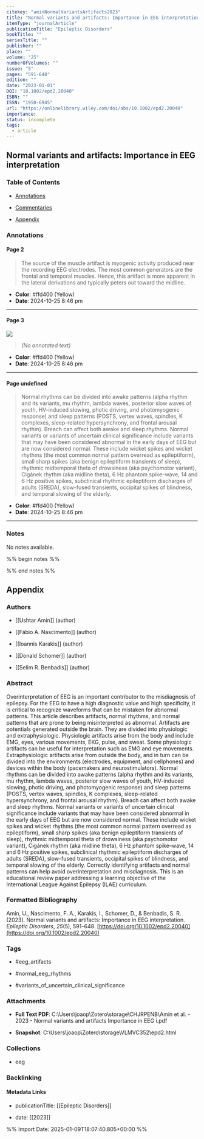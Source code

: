 ```yaml
---
citekey: "aminNormalVariantsArtifacts2023"
title: "Normal variants and artifacts: Importance in EEG interpretation"
itemType: "journalArticle"
publicationTitle: "Epileptic Disorders"
bookTitle: ""
seriesTitle: ""
publisher: ""
place: ""
volume: "25"
numberOfVolumes: ""
issue: "5"
pages: "591-648"
edition: ""
date: "2023-01-01"
DOI: "10.1002/epd2.20040"
ISBN: ""
ISSN: "1950-6945"
url: "https://onlinelibrary.wiley.com/doi/abs/10.1002/epd2.20040"
importance: 
status: incomplete
tags:
  - article
---
```


## Normal variants and artifacts: Importance in EEG interpretation

### Table of Contents

- [Annotations](#annotations)

+ [Commentaries](#commentaries)

- [Appendix](#appendix)

### Annotations




#### Page 2







> The source of the muscle artifact is myogenic activity produced near the recording EEG electrodes. The most common generators are the frontal and temporal muscles. Hence, this artifact is more apparent in the lateral derivations and typically peters out toward the midline.





- **Color**: #ffd400 (Yellow)
- **Date**: 2024-10-25 8:46 pm

---



#### Page 3




![](<0 - Supplementary/images/aminNormalVariantsArtifacts2023.md/image-3-x32-y134.png>)



> *(No annotated text)*




- **Color**: #ffd400 (Yellow)
- **Date**: 2024-10-25 8:46 pm

---



#### Page undefined







> Normal rhythms can be divided into awake patterns (alpha rhythm and its variants, mu rhythm, lambda waves, posterior slow waves of youth, HV-induced slowing, photic driving, and photomyogenic response) and sleep patterns (POSTS, vertex waves, spindles, K complexes, sleep-related hypersynchrony, and frontal arousal rhythm). Breach can affect both awake and sleep rhythms. Normal variants or variants of uncertain clinical significance include variants that may have been considered abnormal in the early days of EEG but are now considered normal. These include wicket spikes and wicket rhythms (the most common normal pattern overread as epileptiform), small sharp spikes (aka benign epileptiform transients of sleep), rhythmic midtemporal theta of drowsiness (aka psychomotor variant), Cigánek rhythm (aka midline theta), 6 Hz phantom spike–wave, 14 and 6 Hz positive spikes, subclinical rhythmic epileptiform discharges of adults (SREDA), slow-fused transients, occipital spikes of blindness, and temporal slowing of the elderly.





- **Color**: #ffd400 (Yellow)
- **Date**: 2024-10-25 8:46 pm

---





### Notes


No notes available.


%% begin notes %%

<!-- Write your personal notes here -->

%% end notes %%

## Appendix

### Authors


- [[Ushtar Amin]] (author)

- [[Fábio A. Nascimento]] (author)

- [[Ioannis Karakis]] (author)

- [[Donald Schomer]] (author)

- [[Selim R. Benbadis]] (author)



### Abstract

Overinterpretation of EEG is an important contributor to the misdiagnosis of epilepsy. For the EEG to have a high diagnostic value and high specificity, it is critical to recognize waveforms that can be mistaken for abnormal patterns. This article describes artifacts, normal rhythms, and normal patterns that are prone to being misinterpreted as abnormal. Artifacts are potentials generated outside the brain. They are divided into physiologic and extraphysiologic. Physiologic artifacts arise from the body and include EMG, eyes, various movements, EKG, pulse, and sweat. Some physiologic artifacts can be useful for interpretation such as EMG and eye movements. Extraphysiologic artifacts arise from outside the body, and in turn can be divided into the environments (electrodes, equipment, and cellphones) and devices within the body (pacemakers and neurostimulators). Normal rhythms can be divided into awake patterns (alpha rhythm and its variants, mu rhythm, lambda waves, posterior slow waves of youth, HV-induced slowing, photic driving, and photomyogenic response) and sleep patterns (POSTS, vertex waves, spindles, K complexes, sleep-related hypersynchrony, and frontal arousal rhythm). Breach can affect both awake and sleep rhythms. Normal variants or variants of uncertain clinical significance include variants that may have been considered abnormal in the early days of EEG but are now considered normal. These include wicket spikes and wicket rhythms (the most common normal pattern overread as epileptiform), small sharp spikes (aka benign epileptiform transients of sleep), rhythmic midtemporal theta of drowsiness (aka psychomotor variant), Cigánek rhythm (aka midline theta), 6 Hz phantom spike–wave, 14 and 6 Hz positive spikes, subclinical rhythmic epileptiform discharges of adults (SREDA), slow-fused transients, occipital spikes of blindness, and temporal slowing of the elderly. Correctly identifying artifacts and normal patterns can help avoid overinterpretation and misdiagnosis. This is an educational review paper addressing a learning objective of the International League Against Epilepsy (ILAE) curriculum.


### Formatted Bibliography

Amin, U., Nascimento, F. A., Karakis, I., Schomer, D., & Benbadis, S. R. (2023). Normal variants and artifacts: Importance in EEG interpretation. _Epileptic Disorders_, _25_(5), 591–648. [https://doi.org/10.1002/epd2.20040](https://doi.org/10.1002/epd2.20040)


### Tags


- #eeg_artifacts

- #normal_eeg_rhythms

- #variants_of_uncertain_clinical_significance




### Attachments


- **Full Text PDF**: C:\Users\joaop\Zotero\storage\CHJRPENB\Amin et al. - 2023 - Normal variants and artifacts Importance in EEG i.pdf

- **Snapshot**: C:\Users\joaop\Zotero\storage\VLMVC352\epd2.html




### Collections


- eeg





### Backlinking


#### Metadata Links


- publicationTitle: [[Epileptic Disorders]]




- date: [[2023]]





<!-- Any additional notes or comments -->


%% Import Date: 2025-01-09T18:07:40.805+00:00 %%
